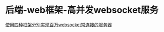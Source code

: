 # 后端-web框架-高并发websocket服务


[使用四种框架分别实现百万websocket常连接的服务器](https://colobu.com/2015/05/22/implement-C1000K-servers-by-spray-netty-undertow-and-node-js/#Netty%E6%9C%8D%E5%8A%A1%E5%99%A8)
